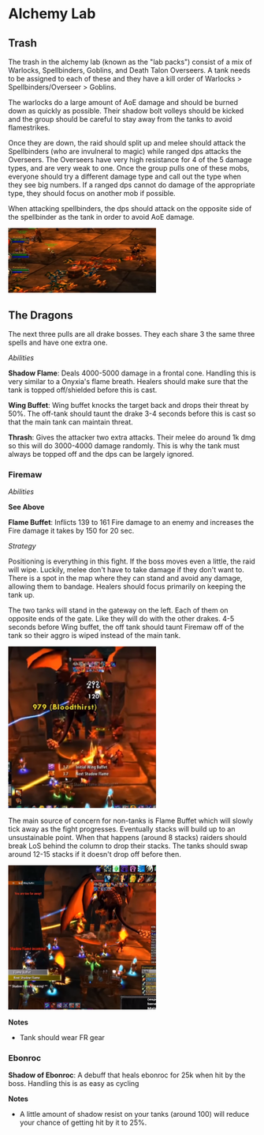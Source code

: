 # Alchemy Lab

## Trash

The trash in the alchemy lab (known as the "lab packs") consist of a mix of
Warlocks, Spellbinders, Goblins, and Death Talon Overseers. A tank needs to be
assigned to each of these and they have a kill order of Warlocks > Spellbinders/Overseer > Goblins.

The warlocks do a large amount of AoE damage and should be burned down as quickly as possible.
Their shadow bolt volleys should be kicked and the group should be careful to stay away from the
tanks to avoid flamestrikes.

Once they are down, the raid should split up and melee should attack the Spellbinders
(who are invulneral to magic) while ranged dps attacks the Overseers. The Overseers have
very high resistance for 4 of the 5 damage types, and are very weak to one. Once the
group pulls one of these mobs, everyone should try a different damage type and call out
the type when they see big numbers. If a ranged dps cannot do damage of the appropriate
type, they should focus on another mob if possible.

When attacking spellbinders, the dps should attack on the opposite side of the spellbinder
as the tank in order to avoid AoE damage.

<img src="./images/spellbinder-position.png" width="300px"/>

## The Dragons

The next three pulls are all drake bosses. They each share 3 the same three spells and have one
extra one.

_Abilities_

**Shadow Flame**: Deals 4000-5000 damage in a frontal cone. Handling this is very similar to a
Onyxia's flame breath. Healers should make sure that the tank is topped off/shielded before this is
cast.

**Wing Buffet**: Wing buffet knocks the target back and drops their threat by 50%. The off-tank should
taunt the drake 3-4 seconds before this is cast so that the main tank can maintain threat.

**Thrash**: Gives the attacker two extra attacks. Their melee do around 1k dmg so this will do 3000-4000
damage randomly. This is why the tank must always be topped off and the dps can be largely ignored.

### Firemaw

_Abilities_

**See Above**

**Flame Buffet**: Inflicts 139 to 161 Fire damage to an enemy and increases the Fire damage it takes by 150 for 20 sec.

_Strategy_

Positioning is everything in this fight. If the boss moves even a little, the raid will wipe. Luckily,
melee don't have to take damage if they don't want to. There is a spot in the map where they can stand
and avoid any damage, allowing them to bandage. Healers should focus primarily on keeping the tank up.

The two tanks will stand in the gateway on the left. Each of them on opposite ends of the gate. Like they
will do with the other drakes. 4-5 seconds before Wing buffet, the off tank should taunt Firemaw off of the
tank so their aggro is wiped instead of the main tank.

<img src="./images/firemaw-tanks.png" width="300px"/>

The main source of concern for non-tanks is Flame Buffet which will slowly tick away as the fight progresses.
Eventually stacks will build up to an unsustainable point. When that happens (around 8 stacks) raiders should
break LoS behind the column to drop their stacks. The tanks should swap around 12-15 stacks if it doesn't drop
off before then.

<img src="./images/firemaw-hide.png" width="300px">

**Notes**

- Tank should wear FR gear

### Ebonroc

**Shadow of Ebonroc**: A debuff that heals ebonroc for 25k when hit by the boss. Handling this is as easy as cycling

**Notes**

- A little amount of shadow resist on your tanks (around 100) will reduce your chance of getting hit by it to 25%.
